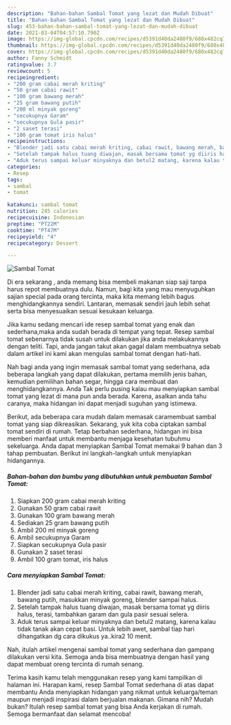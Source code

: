 ```yaml
---
description: "Bahan-bahan Sambal Tomat yang lezat dan Mudah Dibuat"
title: "Bahan-bahan Sambal Tomat yang lezat dan Mudah Dibuat"
slug: 453-bahan-bahan-sambal-tomat-yang-lezat-dan-mudah-dibuat
date: 2021-03-04T04:57:10.790Z
image: https://img-global.cpcdn.com/recipes/d5391d40da2480f9/680x482cq70/sambal-tomat-foto-resep-utama.jpg
thumbnail: https://img-global.cpcdn.com/recipes/d5391d40da2480f9/680x482cq70/sambal-tomat-foto-resep-utama.jpg
cover: https://img-global.cpcdn.com/recipes/d5391d40da2480f9/680x482cq70/sambal-tomat-foto-resep-utama.jpg
author: Fanny Schmidt
ratingvalue: 3.7
reviewcount: 5
recipeingredient:
- "200 gram cabai merah kriting"
- "50 gram cabai rawit"
- "100 gram bawang merah"
- "25 gram bawang putih"
- "200 ml minyak goreng"
- "secukupnya Garam"
- "secukupnya Gula pasir"
- "2 saset terasi"
- "100 gram tomat iris halus"
recipeinstructions:
- "Blender jadi satu cabai merah kriting, cabai rawit, bawang merah, bawang putih, masukkan minyak goreng, blender sampai halus."
- "Setelah tampak halus tuang diwajan, masak bersama tomat yg diiris halus, terasi, tambahkan garam dan gula pasir sesuai selera."
- "Aduk terus sampai keluar minyaknya dan betul2 matang, karena kalau tidak tanak akan cepat basi. Untuk lebih awet, sambal tiap hari dihangatkan dg cara dikukus ya..kira2 10 menit."
categories:
- Resep
tags:
- sambal
- tomat

katakunci: sambal tomat 
nutrition: 245 calories
recipecuisine: Indonesian
preptime: "PT22M"
cooktime: "PT47M"
recipeyield: "4"
recipecategory: Dessert

---
```



![Sambal Tomat](https://img-global.cpcdn.com/recipes/d5391d40da2480f9/680x482cq70/sambal-tomat-foto-resep-utama.jpg)

Di era  sekarang , anda memang bisa membeli makanan siap saji tanpa harus repot membuatnya dulu. Namun, bagi kita yang mau menyuguhkan sajian special pada orang tercinta, maka kita memang lebih bagus menghidangkannya sendiri. Lantaran, memasak sendiri jauh lebih sehat serta bisa menyesuaikan sesuai kesukaan keluarga.

Jika kamu sedang mencari ide resep sambal tomat yang enak dan sederhana,maka anda sudah berada di tempat yang tepat. Resep sambal tomat  sebenarnya tidak susah untuk dilakukan jika anda melakukannya dengan teliti. Tapi, anda jangan takut akan gagal dalam membuatnya 
sebab dalam artikel ini kami akan mengulas sambal tomat dengan hati-hati.  



Nah bagi anda yang ingin memasak sambal tomat yang sederhana, ada beberapa langkah yang dapat dilakukan, pertama memilih jenis bahan, kemudian pemilihan bahan segar, hingga cara membuat dan menghidangkannya. Anda Tak perlu pusing kalau mau menyiapkan sambal tomat yang lezat di mana pun anda berada. Karena, asalkan anda  tahu caranya, maka hidangan ini dapat menjadi suguhan yang istimewa.

Berikut, ada beberapa cara mudah dalam memasak caramembuat sambal tomat yang siap dikreasikan. Sekarang, yuk kita coba ciptakan sambal tomat sendiri di rumah. Tetap berbahan sederhana, hidangan ini bisa memberi manfaat untuk membantu menjaga kesehatan tubuhmu sekeluarga. Anda dapat menyiapkan Sambal Tomat memakai 9 bahan dan 3 tahap pembuatan. Berikut ini langkah-langkah untuk menyiapkan hidangannya.

<!--inarticleads1-->

##### Bahan-bahan dan bumbu yang dibutuhkan untuk pembuatan Sambal Tomat:

1. Siapkan 200 gram cabai merah kriting
1. Gunakan 50 gram cabai rawit
1. Gunakan 100 gram bawang merah
1. Sediakan 25 gram bawang putih
1. Ambil 200 ml minyak goreng
1. Ambil secukupnya Garam
1. Siapkan secukupnya Gula pasir
1. Gunakan 2 saset terasi
1. Ambil 100 gram tomat, iris halus




<!--inarticleads2-->

##### Cara menyiapkan Sambal Tomat:

1. Blender jadi satu cabai merah kriting, cabai rawit, bawang merah, bawang putih, masukkan minyak goreng, blender sampai halus.
1. Setelah tampak halus tuang diwajan, masak bersama tomat yg diiris halus, terasi, tambahkan garam dan gula pasir sesuai selera.
1. Aduk terus sampai keluar minyaknya dan betul2 matang, karena kalau tidak tanak akan cepat basi. Untuk lebih awet, sambal tiap hari dihangatkan dg cara dikukus ya..kira2 10 menit.




Nah, itulah artikel mengenai  sambal tomat  yang sederhana dan gampang dilakukan versi kita. Semoga anda bisa membuatnya dengan hasil yang dapat membuat oreng tercinta di rumah senang. 

Terima kasih kamu telah menggunakan resep yang kami tampilkan di halaman ini. Harapan kami, resep  Sambal Tomat sederhana di atas dapat membantu Anda menyiapkan hidangan yang nikmat untuk keluarga/teman maupun menjadi inspirasi dalam berjualan makanan. Gimana nih? Mudah bukan? Itulah resep sambal tomat yang bisa Anda kerjakan di rumah. Semoga bermanfaat dan selamat mencoba!

